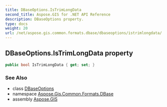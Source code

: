 ```yaml
---
title: DBaseOptions.IsTrimLongData
second_title: Aspose.GIS for .NET API Reference
description: DBaseOptions property. 
type: docs
weight: 20
url: /net/aspose.gis.common.formats.dbase/dbaseoptions/istrimlongdata/
---
```

## DBaseOptions.IsTrimLongData property

```csharp
public bool IsTrimLongData { get; set; }
```

### See Also

* class [DBaseOptions](../)
* namespace [Aspose.Gis.Common.Formats.DBase](../../dbaseoptions/)
* assembly [Aspose.GIS](../../../)


